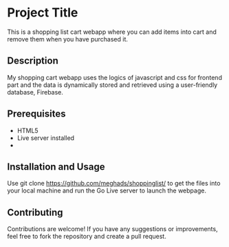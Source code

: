# Project Title

This is a shopping list cart webapp where you can add items into cart and remove them when you have purchased it.

## Description

My shopping cart webapp uses the logics of javascript and css for frontend part and the data is dynamically stored and retrieved using a user-friendly database, Firebase.

## Prerequisites

- HTML5
- Live server installed
- 
## Installation and Usage

Use git clone https://github.com/meghads/shoppinglist/ to get the files into your local machine and run the Go Live server to launch the webpage.

## Contributing

Contributions are welcome! If you have any suggestions or improvements, feel free to fork the repository and create a pull request.

